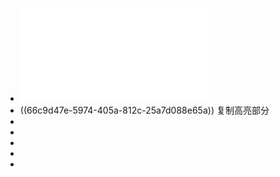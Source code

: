 - ![3.（AI专业板块植入+扩充版）AI与国防：培养未来人才的战略规划 (23页).pdf](../assets/3.（AI专业板块植入+扩充版）AI与国防：培养未来人才的战略规划_(23页)_1724503026621_0.pdf)
- ((66c9d47e-5974-405a-812c-25a7d088e65a)) 复制高亮部分
-
-
-
-
-